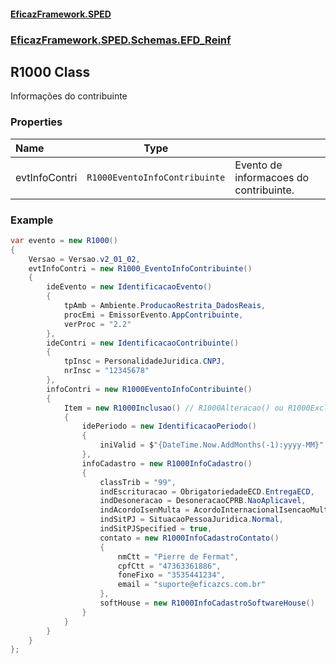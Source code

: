 #### [EficazFramework.SPED](EficazFrameworkSPED.md 'EficazFramework SPED')
### [EficazFramework.SPED.Schemas.EFD_Reinf](EficazFramework.SPED.Schemas.EFD_Reinf.md 'EficazFramework.SPED.Schemas.EFD_Reinf')

## R1000 Class

Informações do contribuinte
### Properties

| Name | Type | |
| :--- | :---: | :--- |
| evtInfoContri | `R1000EventoInfoContribuinte` | Evento de informacoes do contribuinte. |

### Example
```csharp  
var evento = new R1000()  
{  
    Versao = Versao.v2_01_02,  
    evtInfoContri = new R1000_EventoInfoContribuinte()  
    {  
        ideEvento = new IdentificacaoEvento()  
        {  
            tpAmb = Ambiente.ProducaoRestrita_DadosReais,  
            procEmi = EmissorEvento.AppContribuinte,  
            verProc = "2.2"  
        },  
        ideContri = new IdentificacaoContribuinte()  
        {  
            tpInsc = PersonalidadeJuridica.CNPJ,  
            nrInsc = "12345678"  
        },  
        infoContri = new R1000EventoInfoContribuinte()  
        {  
            Item = new R1000Inclusao() // R1000Alteracao() ou R1000Exclusao()  
            {  
                idePeriodo = new IdentificacaoPeriodo()  
                {  
                    iniValid = $"{DateTime.Now.AddMonths(-1):yyyy-MM}"  
                },  
                infoCadastro = new R1000InfoCadastro()  
                {  
                    classTrib = "99",  
                    indEscrituracao = ObrigatoriedadeECD.EntregaECD,  
                    indDesoneracao = DesoneracaoCPRB.NaoAplicavel,  
                    indAcordoIsenMulta = AcordoInternacionalIsencaoMulta.SemAcordo,  
                    indSitPJ = SituacaoPessoaJuridica.Normal,  
                    indSitPJSpecified = true,  
                    contato = new R1000InfoCadastroContato()  
                    {  
                        nmCtt = "Pierre de Fermat",  
                        cpfCtt = "47363361886",  
                        foneFixo = "3535441234",  
                        email = "suporte@eficazcs.com.br"  
                    },  
                    softHouse = new R1000InfoCadastroSoftwareHouse()  
                }  
            }  
        }  
    }  
};  
```